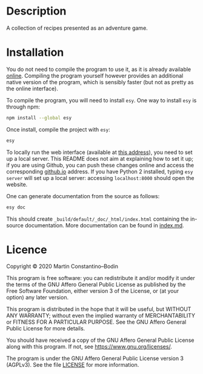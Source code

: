 
# Description

A collection of recipes presented as an adventure game.

# Installation

You do not need to compile the program to use it, as it is already available [online](https://mbodin.github.io/tujkuko/).
Compiling the program yourself however provides an additional native version of the program, which is sensibly faster (but not as pretty as the online interface).

To compile the program, you will need to install `esy`.
One way to install `esy` is through npm:
```bash
npm install --global esy
```

Once install, compile the project with `esy`:
```bash
esy
```

To locally run the web interface (available at [this address](https://mbodin.github.io/murder-generator/)), you need to set up a local server.
This README does not aim at explaining how to set it up; if you are using Github, you can push these changes online and access the corresponding [github.io](https://github.io) address.
If you have Python 2 installed, typing `esy server` will set up a local server: accessing `localhost:8000` should open the website.

One can generate documentation from the source as follows:
```bash
esy doc
```
This should create `_build/default/_doc/_html/index.html` containing the in-source documentation.
More documentation can be found in [index.md](./doc/index.md).

# Licence

Copyright © 2020 Martin Constantino–Bodin

This program is free software: you can redistribute it and/or modify it under the terms of the GNU Affero General Public License as published by the Free Software Foundation, either version 3 of the License, or (at your option) any later version.

This program is distributed in the hope that it will be useful, but WITHOUT ANY WARRANTY; without even the implied warranty of MERCHANTABILITY or FITNESS FOR A PARTICULAR PURPOSE.
See the GNU Affero General Public License for more details.

You should have received a copy of the GNU Affero General Public License along with this program.  If not, see <https://www.gnu.org/licenses/>.

The program is under the GNU Affero General Public License version 3 (AGPLv3).
See the file [LICENSE](./LICENSE) for more information.

